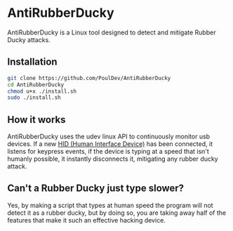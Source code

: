 # AntiRubberDucky
AntiRubberDucky is a Linux tool designed to detect and mitigate Rubber Ducky attacks.

## Installation
```bash
git clone https://github.com/PoulDev/AntiRubberDucky
cd AntiRubberDucky
chmod u+x ./install.sh
sudo ./install.sh
```

## How it works
AntiRubberDucky uses the udev linux API to continuously monitor usb devices.
If a new [HID (Human Interface Device)](https://en.wikipedia.org/wiki/Human_interface_device) has been connected, it listens for keypress events, if the device is typing at a speed that isn't humanly possible, it instantly disconnects it, mitigating any rubber ducky attack.

## Can't a Rubber Ducky just type slower?
Yes, by making a script that types at human speed the program will not detect it as a rubber ducky, but by doing so, you are taking away half of the features that make it such an effective hacking device.
